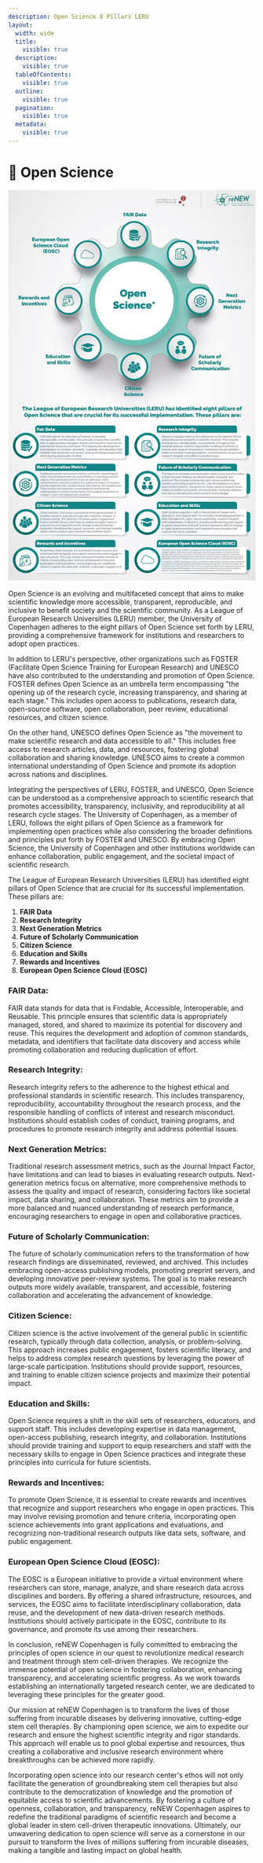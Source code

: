 ```yaml
---
description: Open Science 8 Pillars LERU
layout:
  width: wide
  title:
    visible: true
  description:
    visible: true
  tableOfContents:
    visible: true
  outline:
    visible: true
  pagination:
    visible: true
  metadata:
    visible: true
---
```


# 🔴 Open Science

![](<../../.gitbook/assets/0 (1).jpeg>)



Open Science is an evolving and multifaceted concept that aims to make scientific knowledge more accessible, transparent, reproducible, and inclusive to benefit society and the scientific community. As a League of European Research Universities (LERU) member, the University of Copenhagen adheres to the eight pillars of Open Science set forth by LERU, providing a comprehensive framework for institutions and researchers to adopt open practices.

In addition to LERU's perspective, other organizations such as FOSTER (Facilitate Open Science Training for European Research) and UNESCO have also contributed to the understanding and promotion of Open Science. FOSTER defines Open Science as an umbrella term encompassing "the opening up of the research cycle, increasing transparency, and sharing at each stage." This includes open access to publications, research data, open-source software, open collaboration, peer review, educational resources, and citizen science.

On the other hand, UNESCO defines Open Science as "the movement to make scientific research and data accessible to all." This includes free access to research articles, data, and resources, fostering global collaboration and sharing knowledge. UNESCO aims to create a common international understanding of Open Science and promote its adoption across nations and disciplines.

Integrating the perspectives of LERU, FOSTER, and UNESCO, Open Science can be understood as a comprehensive approach to scientific research that promotes accessibility, transparency, inclusivity, and reproducibility at all research cycle stages. The University of Copenhagen, as a member of LERU, follows the eight pillars of Open Science as a framework for implementing open practices while also considering the broader definitions and principles put forth by FOSTER and UNESCO. By embracing Open Science, the University of Copenhagen and other institutions worldwide can enhance collaboration, public engagement, and the societal impact of scientific research.

The League of European Research Universities (LERU) has identified eight pillars of Open Science that are crucial for its successful implementation. These pillars are:

1. **FAIR Data**
2. **Research Integrity**
3. **Next Generation Metrics**
4. **Future of Scholarly Communication**
5. **Citizen Science**
6. **Education and Skills**
7. **Rewards and Incentives**
8. **European Open Science Cloud (EOSC)**

### **FAIR Data:**

FAIR data stands for data that is Findable, Accessible, Interoperable, and Reusable. This principle ensures that scientific data is appropriately managed, stored, and shared to maximize its potential for discovery and reuse. This requires the development and adoption of common standards, metadata, and identifiers that facilitate data discovery and access while promoting collaboration and reducing duplication of effort.

### **Research Integrity:**

Research integrity refers to the adherence to the highest ethical and professional standards in scientific research. This includes transparency, reproducibility, accountability throughout the research process, and the responsible handling of conflicts of interest and research misconduct. Institutions should establish codes of conduct, training programs, and procedures to promote research integrity and address potential issues.

### **Next Generation Metrics:**

Traditional research assessment metrics, such as the Journal Impact Factor, have limitations and can lead to biases in evaluating research outputs. Next-generation metrics focus on alternative, more comprehensive methods to assess the quality and impact of research, considering factors like societal impact, data sharing, and collaboration. These metrics aim to provide a more balanced and nuanced understanding of research performance, encouraging researchers to engage in open and collaborative practices.

### **Future of Scholarly Communication:**

The future of scholarly communication refers to the transformation of how research findings are disseminated, reviewed, and archived. This includes embracing open-access publishing models, promoting preprint servers, and developing innovative peer-review systems. The goal is to make research outputs more widely available, transparent, and accessible, fostering collaboration and accelerating the advancement of knowledge.

### **Citizen Science:**

Citizen science is the active involvement of the general public in scientific research, typically through data collection, analysis, or problem-solving. This approach increases public engagement, fosters scientific literacy, and helps to address complex research questions by leveraging the power of large-scale participation. Institutions should provide support, resources, and training to enable citizen science projects and maximize their potential impact.

### **Education and Skills:**

Open Science requires a shift in the skill sets of researchers, educators, and support staff. This includes developing expertise in data management, open-access publishing, research integrity, and collaboration. Institutions should provide training and support to equip researchers and staff with the necessary skills to engage in Open Science practices and integrate these principles into curricula for future scientists.

### **Rewards and Incentives:**

To promote Open Science, it is essential to create rewards and incentives that recognize and support researchers who engage in open practices. This may involve revising promotion and tenure criteria, incorporating open science achievements into grant applications and evaluations, and recognizing non-traditional research outputs like data sets, software, and public engagement.

### **European Open Science Cloud (EOSC):**

The EOSC is a European initiative to provide a virtual environment where researchers can store, manage, analyze, and share research data across disciplines and borders. By offering a shared infrastructure, resources, and services, the EOSC aims to facilitate interdisciplinary collaboration, data reuse, and the development of new data-driven research methods. Institutions should actively participate in the EOSC, contribute to its governance, and promote its use among their researchers.

In conclusion, reNEW Copenhagen is fully committed to embracing the principles of open science in our quest to revolutionize medical research and treatment through stem cell-driven therapies. We recognize the immense potential of open science in fostering collaboration, enhancing transparency, and accelerating scientific progress. As we work towards establishing an internationally targeted research center, we are dedicated to leveraging these principles for the greater good.

Our mission at reNEW Copenhagen is to transform the lives of those suffering from incurable diseases by delivering innovative, cutting-edge stem cell therapies. By championing open science, we aim to expedite our research and ensure the highest scientific integrity and rigor standards. This approach will enable us to pool global expertise and resources, thus creating a collaborative and inclusive research environment where breakthroughs can be achieved more rapidly.

Incorporating open science into our research center's ethos will not only facilitate the generation of groundbreaking stem cell therapies but also contribute to the democratization of knowledge and the promotion of equitable access to scientific advancements. By fostering a culture of openness, collaboration, and transparency, reNEW Copenhagen aspires to redefine the traditional paradigms of scientific research and become a global leader in stem cell-driven therapeutic innovations. Ultimately, our unwavering dedication to open science will serve as a cornerstone in our pursuit to transform the lives of millions suffering from incurable diseases, making a tangible and lasting impact on global health.

